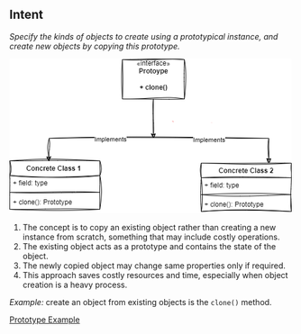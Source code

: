 **Intent**
----------
*Specify the kinds of objects to create using a prototypical instance, and create new
objects by copying this prototype.*


![prototype.png](prototype.png)

1. The concept is to copy an existing object rather than creating a new instance from scratch,
   something that may include costly operations.
2. The existing object acts as a prototype and contains the state of the object.
3. The newly copied object may change same properties only if required.
4. This approach saves costly resources and time, especially when object creation is a heavy process.

_Example:_ create an object from existing objects is the `clone()` method.

[Prototype Example](https://github.com/vamsi1998123/Java-Practice/tree/main/src/main/java/DesignPatterns/Prototype)